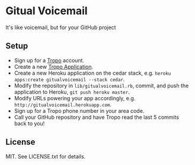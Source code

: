 # Gitual Voicemail

It's like voicemail, but for your GitHub project

## Setup

* Sign up for a [Tropo](https://www.tropo.com/) account.
* Create a new [Tropo Application](https://www.tropo.com/applications/).
* Create a new Heroku application on the cedar stack, e.g. `heroku apps:create gitualvoicemail --stack cedar`.
* Modify the repository in `lib/gitualvoicemail.rb`, commit, and push the application to Heroku, `git push heroku master`. 
* Modify URLs powering your app accordingly, e.g. `http://gitualvoicemail.herokuapp.com`.
* Sign up for a Tropo phone number in your area code.
* Call your GitHub repository and have Tropo read the last 5 commits back to you!

## License

MIT. See LICENSE.txt for details.